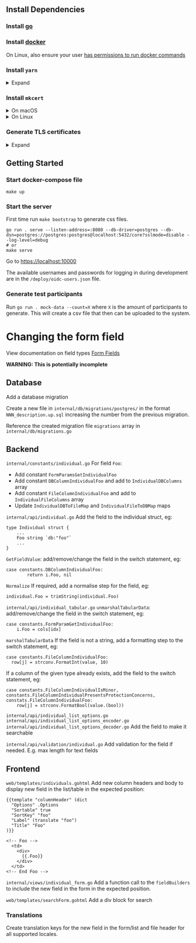 ## Install Dependencies

### Install [go](https://go.dev/doc/install)

### Install [docker](https://docs.docker.com/engine/install/)
On Linux, also ensure your user [has permissions to run docker commands](https://docs.docker.com/engine/install/linux-postinstall/#manage-docker-as-a-non-root-user)

### Install `yarn`
<details>
<summary>
Expand
</summary>

```
npm install --global yarn
```

</details>

### Install `mkcert`

<details>
<summary>
On macOS
</summary>

```
brew install mkcert
brew install nss # if you use Firefox
```

</details>

<details>
<summary>
On Linux
</summary>

#### Install [homebrew on Linux](https://docs.brew.sh/Homebrew-on-Linux)
#### Install `nss-tools`

```
sudo apt install libnss3-tools
# or
sudo yum install nss-tools
# or 
sudo pacman -S nss
# or
sudo zypper install mozilla-nss-tools
# or
sudo dnf install nss-tools
```
#### Install mkcert
```
brew install mkcert
```

</details>

### Generate TLS certificates
<details>
<summary>Expand
</summary>

```
make certs
```
</details>

## Getting Started

### Start docker-compose file

```
make up
```

### Start the server
First time run `make bootstrap` to generate css files.

```
go run . serve --listen-address=:8080 --db-driver=postgres --db-dsn=postgres://postgres:postgres@localhost:5432/core?sslmode=disable --log-level=debug
# or
make serve
```

Go to [https://localhost:10000](https://localhost:10000)

The available usernames and passwords for logging in during development are in
the `/deploy/oidc-users.json` file.

### Generate test participants
Run `go run . mock-data --count=X` where `X` is the amount of participants to generate. This will create a csv file that then can be uploaded to the system.

# Changing the form field

View documentation on field types [Form Fields](pkg/views/forms/README.md)

**WARNING: This is potentially incomplete**

## Database

Add a database migration

Create a new file in `internal/db/migrations/postgres/` in the format `NNN_description.up.sql` increasing the number from the previous migration.

Reference the created migration file `migrations` array in `internal/db/migrations.go`

## Backend

`internal/constants/individual.go`
For field `Foo`:
- Add constant `FormParamsGetIndividualFoo`
- Add constant `DBColumnIndividualFoo` and add to `IndividualDBColumns` array
- Add constant `FileColumnIndividualFoo` and add to `IndividualFileColumns` array
- Update `IndividualDBToFileMap` and `IndividualFileToDBMap` maps

`internal/api/individual.go`
Add the field to the individual struct, eg:
```
type Individual struct {
    ...
    Foo string `db:"foo"`
    ...
}
```
`GetFieldValue`: add/remove/change the field in the switch statement, eg:
```
case constants.DBColumnIndividualFoo:
		return i.Foo, nil
```
`Normalize` If required, add a normalise step for the field, eg:
```
individual.Foo = trimString(individual.Foo)
```

`internal/api/individual_tabular.go`
`unmarshalTabularData`: add/remove/change the field in the switch statement, eg:
```
case constants.FormParamGetIndividualFoo:
    i.Foo = cols[idx]
```
`marshalTabularData` If the field is not a string, add a formatting step to the switch statement, eg:
```
case constants.FileColumnIndividualFoo:
  row[j] = strconv.FormatInt(value, 10)
```
If a column of the given type already exists, add the field to the switch statement, eg:
```
case constants.FileColumnIndividualIsMinor, constants.FileColumnIndividualPresentsProtectionConcerns, constats.FileColumnIndividualFoo:
	row[j] = strconv.FormatBool(value.(bool))
```

`internal/api/individual_list_options.go`
`internal/api/individual_list_options_encoder.go`
`internal/api/individual_list_options_decoder.go`
Add the field to make it searchable

`internal/api/validation/individual.go`
Add validation for the field if needed. E.g. max length for text fields

## Frontend

`web/templates/individuals.gohtml`
Add new column headers and body to display new field in the list/table in the expected position:

```
{{template "columnHeader" (dict
  "Options" .Options
  "Sortable" true
  "SortKey" "foo"
  "Label" (translate "foo")
  "Title" "Foo"
)}}
```

```
<!-- Foo -->
  <td>
    <div>
      {{.Foo}}
    </div>
  </td>
<!-- End Foo -->
```

`internal/views/individual_form.go`
Add a function call to the `fieldBuilders` to include the new field in the form in the expected position.

`web/templates/searchForm.gohtml`
Add a div block for search

### Translations
Create translation keys for the new field in the form/list and file header for all supported locales.

